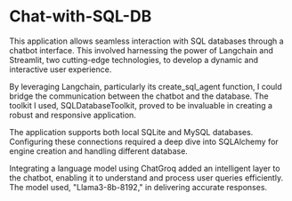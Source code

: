 # Chat-with-SQL-DB

This application allows seamless interaction with SQL databases through a chatbot interface. This involved harnessing the power of Langchain and Streamlit, two cutting-edge technologies, to develop a dynamic and interactive user experience.

By leveraging Langchain, particularly its create_sql_agent function, I could bridge the communication between the chatbot and the database. The toolkit I used, SQLDatabaseToolkit, proved to be invaluable in creating a robust and responsive application.

The application supports both local SQLite and MySQL databases. Configuring these connections required a deep dive into SQLAlchemy for engine creation and handling different database.

Integrating a language model using ChatGroq added an intelligent layer to the chatbot, enabling it to understand and process user queries efficiently. The model used, "Llama3-8b-8192," in delivering accurate responses.
